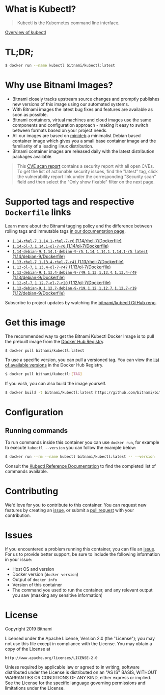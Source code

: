 
# What is Kubectl?

> Kubectl is the Kubernetes command line interface.

[Overview of kubectl](https://kubernetes.io/docs/reference/kubectl/overview/)

# TL;DR;

```bash
$ docker run --name kubectl bitnami/kubectl:latest
```

# Why use Bitnami Images?

* Bitnami closely tracks upstream source changes and promptly publishes new versions of this image using our automated systems.
* With Bitnami images the latest bug fixes and features are available as soon as possible.
* Bitnami containers, virtual machines and cloud images use the same components and configuration approach - making it easy to switch between formats based on your project needs.
* All our images are based on [minideb](https://github.com/bitnami/minideb) a minimalist Debian based container image which gives you a small base container image and the familiarity of a leading linux distribution.
* Bitnami container images are released daily with the latest distribution packages available.


> This [CVE scan report](https://quay.io/repository/bitnami/kubectl?tab=tags) contains a security report with all open CVEs. To get the list of actionable security issues, find the "latest" tag, click the vulnerability report link under the corresponding "Security scan" field and then select the "Only show fixable" filter on the next page.

# Supported tags and respective `Dockerfile` links

Learn more about the Bitnami tagging policy and the difference between rolling tags and immutable tags [in our documentation page](https://docs.bitnami.com/containers/how-to/understand-rolling-tags-containers/).


* [`1.14-rhel-7`, `1.14.1-rhel-7-r6` (1.14/rhel-7/Dockerfile)](https://github.com/bitnami/bitnami-docker-kubectl/blob/1.14.1-rhel-7-r6/1.14/rhel-7/Dockerfile)
* [`1.14-ol-7`, `1.14.1-ol-7-r6` (1.14/ol-7/Dockerfile)](https://github.com/bitnami/bitnami-docker-kubectl/blob/1.14.1-ol-7-r6/1.14/ol-7/Dockerfile)
* [`1.14-debian-9`, `1.14.1-debian-9-r5`, `1.14`, `1.14.1`, `1.14.1-r5`, `latest` (1.14/debian-9/Dockerfile)](https://github.com/bitnami/bitnami-docker-kubectl/blob/1.14.1-debian-9-r5/1.14/debian-9/Dockerfile)
* [`1.13-rhel-7`, `1.13.4-rhel-7-r41` (1.13/rhel-7/Dockerfile)](https://github.com/bitnami/bitnami-docker-kubectl/blob/1.13.4-rhel-7-r41/1.13/rhel-7/Dockerfile)
* [`1.13-ol-7`, `1.13.4-ol-7-r47` (1.13/ol-7/Dockerfile)](https://github.com/bitnami/bitnami-docker-kubectl/blob/1.13.4-ol-7-r47/1.13/ol-7/Dockerfile)
* [`1.13-debian-9`, `1.13.4-debian-9-r49`, `1.13`, `1.13.4`, `1.13.4-r49` (1.13/debian-9/Dockerfile)](https://github.com/bitnami/bitnami-docker-kubectl/blob/1.13.4-debian-9-r49/1.13/debian-9/Dockerfile)
* [`1.12-ol-7`, `1.12.7-ol-7-r20` (1.12/ol-7/Dockerfile)](https://github.com/bitnami/bitnami-docker-kubectl/blob/1.12.7-ol-7-r20/1.12/ol-7/Dockerfile)
* [`1.12-debian-9`, `1.12.7-debian-9-r19`, `1.12`, `1.12.7`, `1.12.7-r19` (1.12/debian-9/Dockerfile)](https://github.com/bitnami/bitnami-docker-kubectl/blob/1.12.7-debian-9-r19/1.12/debian-9/Dockerfile)

Subscribe to project updates by watching the [bitnami/kubectl GitHub repo](https://github.com/bitnami/bitnami-docker-kubectl).

# Get this image

The recommended way to get the Bitnami Kubectl Docker Image is to pull the prebuilt image from the [Docker Hub Registry](https://hub.docker.com/r/bitnami/kubectl).

```bash
$ docker pull bitnami/kubectl:latest
```

To use a specific version, you can pull a versioned tag. You can view the [list of available versions](https://hub.docker.com/r/bitnami/kubectl/tags/) in the Docker Hub Registry.

```bash
$ docker pull bitnami/kubectl:[TAG]
```

If you wish, you can also build the image yourself.

```bash
$ docker build -t bitnami/kubectl:latest https://github.com/bitnami/bitnami-docker-kubectl.git
```

# Configuration

## Running commands

To run commands inside this container you can use `docker run`, for example to execute `kubectl --version` you can follow the example below:

```bash
$ docker run --rm --name kubectl bitnami/kubectl:latest -- --version
```

Consult the [Kubectl Reference Documentation](https://kubernetes.io/docs/reference/generated/kubectl/kubectl-commands) to find the completed list of commands available.

# Contributing

We'd love for you to contribute to this container. You can request new features by creating an [issue](https://github.com/bitnami/bitnami-docker-kubectl/issues), or submit a [pull request](https://github.com/bitnami/bitnami-docker-kubectl/pulls) with your contribution.

# Issues

If you encountered a problem running this container, you can file an [issue](https://github.com/bitnami/bitnami-docker-kubectl/issues). For us to provide better support, be sure to include the following information in your issue:

- Host OS and version
- Docker version (`docker version`)
- Output of `docker info`
- Version of this container
- The command you used to run the container, and any relevant output you saw (masking any sensitive information)

# License

Copyright 2019 Bitnami

Licensed under the Apache License, Version 2.0 (the "License");
you may not use this file except in compliance with the License.
You may obtain a copy of the License at

    http://www.apache.org/licenses/LICENSE-2.0

Unless required by applicable law or agreed to in writing, software
distributed under the License is distributed on an "AS IS" BASIS,
WITHOUT WARRANTIES OR CONDITIONS OF ANY KIND, either express or implied.
See the License for the specific language governing permissions and
limitations under the License.
